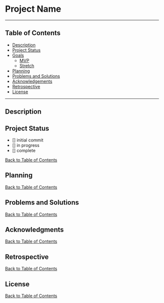 # Project Name

---

## Table of Contents

- [Description](#description)
- [Project Status](#project-status)
- [Goals](#goals)
  - [MVP](#mvp)
  - [Stretch](#stretch)
- [Planning](#planning)
- [Problems and Solutions](#problems-and-solutions)
- [Acknowledgements](#acknowledgments)
- [Retrospective](#retrospective)
- [License](#license)

---

## Description

## Project Status

- [] initial commit
- [] in progress
- [] complete

[Back to Table of Contents](#table-of-contents)

## Planning

[Back to Table of Contents](#table-of-contents)

## Problems and Solutions

[Back to Table of Contents](#table-of-contents)

## Acknowledgments

[Back to Table of Contents](#table-of-contents)

## Retrospective

[Back to Table of Contents](#table-of-contents)

## License

[Back to Table of Contents](#table-of-contents)
